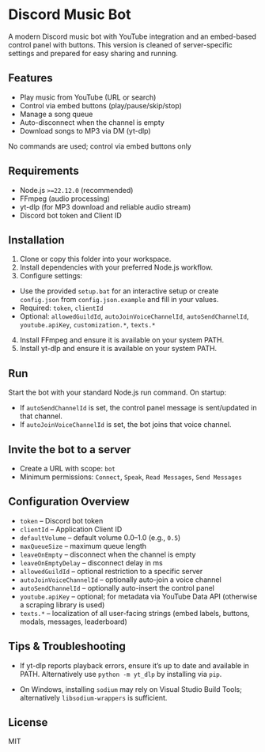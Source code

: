 # Discord Music Bot

A modern Discord music bot with YouTube integration and an embed-based control panel with buttons. This version is cleaned of server-specific settings and prepared for easy sharing and running.

## Features
- Play music from YouTube (URL or search)
- Control via embed buttons (play/pause/skip/stop)
- Manage a song queue
- Auto-disconnect when the channel is empty
- Download songs to MP3 via DM (yt-dlp)
  
No commands are used; control via embed buttons only

## Requirements
- Node.js `>=22.12.0` (recommended)
- FFmpeg (audio processing)
- yt-dlp (for MP3 download and reliable audio stream)
- Discord bot token and Client ID

## Installation
1) Clone or copy this folder into your workspace.
2) Install dependencies with your preferred Node.js workflow.
3) Configure settings:
- Use the provided `setup.bat` for an interactive setup or create `config.json` from `config.json.example` and fill in your values.
- Required: `token`, `clientId`
- Optional: `allowedGuildId`, `autoJoinVoiceChannelId`, `autoSendChannelId`, `youtube.apiKey`, `customization.*`, `texts.*`
4) Install FFmpeg and ensure it is available on your system PATH.
5) Install yt-dlp and ensure it is available on your system PATH.

## Run
Start the bot with your standard Node.js run command. On startup:
- If `autoSendChannelId` is set, the control panel message is sent/updated in that channel.
- If `autoJoinVoiceChannelId` is set, the bot joins that voice channel.

## Invite the bot to a server
- Create a URL with scope: `bot`
- Minimum permissions: `Connect`, `Speak`, `Read Messages`, `Send Messages`

## Configuration Overview
- `token` – Discord bot token
- `clientId` – Application Client ID
- `defaultVolume` – default volume 0.0–1.0 (e.g., `0.5`)
- `maxQueueSize` – maximum queue length
- `leaveOnEmpty` – disconnect when the channel is empty
- `leaveOnEmptyDelay` – disconnect delay in ms
- `allowedGuildId` – optional restriction to a specific server
- `autoJoinVoiceChannelId` – optionally auto-join a voice channel
- `autoSendChannelId` – optionally auto-insert the control panel
- `youtube.apiKey` – optional; for metadata via YouTube Data API (otherwise a scraping library is used)
- `texts.*` – localization of all user-facing strings (embed labels, buttons, modals, messages, leaderboard)

## Tips & Troubleshooting
- If yt-dlp reports playback errors, ensure it’s up to date and available in PATH. Alternatively use `python -m yt_dlp` by installing via `pip`.
 
- On Windows, installing `sodium` may rely on Visual Studio Build Tools; alternatively `libsodium-wrappers` is sufficient.

## License
MIT
